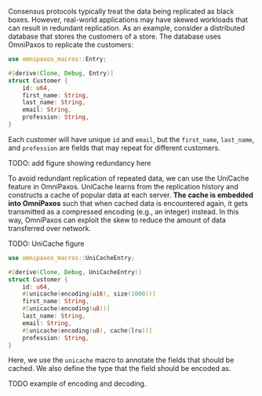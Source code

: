 Consensus protocols typically treat the data being replicated as black boxes. However, real-world applications may have skewed workloads that can result in redundant replication. As an example, consider a distributed database that stores the customers of a store. The database uses OmniPaxos to replicate the customers:

```rust
use omnipaxos_macros::Entry;

#[derive(Clone, Debug, Entry)]
struct Customer {
    id: u64,
    first_name: String,
    last_name: String,
    email: String,
    profession: String,
}
```

Each customer will have unique `id` and `email`, but the `first_name`, `last_name`, and `profession` are fields that may repeat for different customers. 

TODO: add figure showing redundancy here

To avoid redundant replication of repeated data, we can use the UniCache feature in OmniPaxos. UniCache learns from the replication history and constructs a cache of popular data at each server. **The cache is embedded into OmniPaxos** such that when cached data is encountered again, it gets transmitted as a compressed encoding (e.g., an integer) instead. In this way, OmniPaxos can exploit the skew to reduce the amount of data transferred over network.

TODO: UniCache figure

```rust
use omnipaxos_macros::UniCacheEntry;

#[derive(Clone, Debug, UniCacheEntry)]
struct Customer {
    id: u64,
    #[unicache(encoding(u16), size(1000))]
    first_name: String,
    #[unicache(encoding(u8))]
    last_name: String,
    email: String,
    #[unicache(encoding(u8), cache(lru))]
    profession: String,
}
```

Here, we use the `unicache` macro to annotate the fields that should be cached. We also define the type that the field should be encoded as.

TODO example of encoding and decoding.



